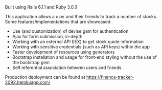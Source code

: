 Built using Rails 6.1.1 and Ruby 3.0.0

This application allows a user and their friends to track a number of stocks. Some features/implementations that are showcased:

* Use (and customization) of devise gem for authentication
* Ajax for form submission, in-depth
* Working with an external API (IEX) to get stock quote information
* Working with sensitive credentials (such as API keys) within the app
* Faster development of resources using generators
* Bootstrap installation and usage for front-end styling without the use of the bootstrap gem
* Self referential association between users and friends

Production deployment can be found at https://finance-tracker-2092.herokuapp.com/
